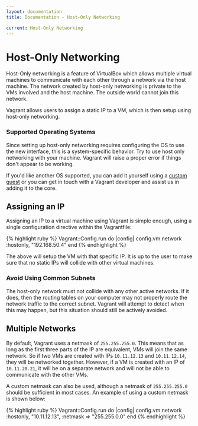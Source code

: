 ```yaml
---
layout: documentation
title: Documentation - Host-Only Networking

current: Host-Only Networking
---
```

# Host-Only Networking

Host-Only networking is a feature of VirtualBox which allows multiple
virtual machines to communicate with each other through a network via
the host machine. The network created by host-only networking is private
to the VMs involved and the host machine. The outside world cannot
join this network.

Vagrant allows users to assign a static IP to a VM, which is then
setup using host-only networking.

<div class="alert alert-block alert-notice">
  <h3>Supported Operating Systems</h3>
  <p>
    Since setting up host-only networking requires configuring the OS to
    use the new interface, this is a system-specific behavior. Try to
    use host only networking with your machine. Vagrant will raise a proper
    error if things don't appear to be working.
  </p>
  <p>
    If you'd like another OS supported, you can add it yourself using a
    <a href="/docs/guests.html">custom guest</a> or you can get in touch
    with a Vagrant developer and assist us in adding it to the core.
  </p>
</div>

## Assigning an IP

Assigning an IP to a virtual machine using Vagrant is simple enough,
using a single configuration directive within the Vagrantfile:

{% highlight ruby %}
Vagrant::Config.run do |config|
  config.vm.network :hostonly, "192.168.50.4"
end
{% endhighlight %}

The above will setup the VM with that specific IP. It is up to the user
to make sure that no static IPs will collide with other virtual machines.

<div class="alert alert-block alert-notice">
  <h3>Avoid Using Common Subnets</h3>
  <p>
    The host-only network must not collide with any other active networks.
    If it does, then the routing tables on your computer may not properly
    route the network traffic to the correct subnet. Vagrant will attempt
    to detect when this may happen, but this situation should still be actively
    avoided.
  </p>
</div>

## Multiple Networks

By default, Vagrant uses a netmask of `255.255.255.0`. This means that
as long as the first three parts of the IP are equivalent, VMs will join
the same network. So if two VMs are created with IPs `10.11.12.13` and
`10.11.12.14`, they will be networked together. However, if a VM is
created with an IP of `10.11.20.21`, it will be on a separate network
and will not be able to communicate with the other VMs.

A custom netmask can also be used, although a netmask of `255.255.255.0`
should be sufficient in most cases. An example of using a custom netmask
is shown below:

{% highlight ruby %}
Vagrant::Config.run do |config|
  config.vm.network :hostonly, "10.11.12.13", :netmask => "255.255.0.0"
end
{% endhighlight %}

